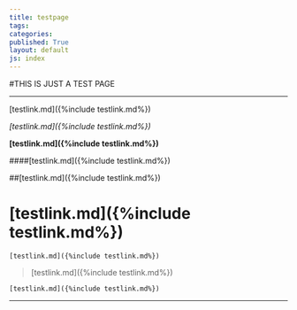 ```yaml
---
title: testpage
tags: 
categories: 
published: True
layout: default
js: index
---
```

#THIS IS JUST A TEST PAGE


---------------------------------------------

[testlink.md]({%include testlink.md%})

*[testlink.md]({%include testlink.md%})*

**[testlink.md]({%include testlink.md%})**

####[testlink.md]({%include testlink.md%})

##[testlink.md]({%include testlink.md%})

[testlink.md]({%include testlink.md%})
============================================

    [testlink.md]({%include testlink.md%})
    
>[testlink.md]({%include testlink.md%})

`[testlink.md]({%include testlink.md%})`

----------------------------
